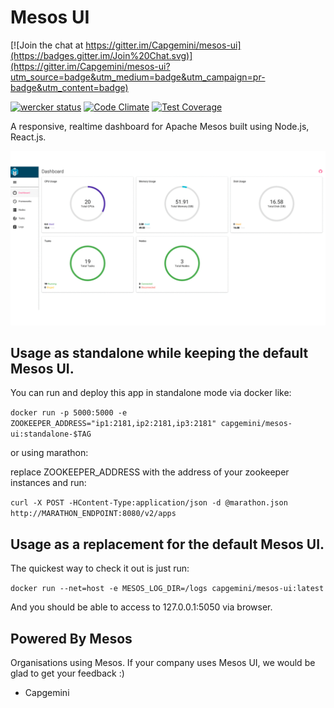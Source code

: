 # Mesos UI

[![Join the chat at https://gitter.im/Capgemini/mesos-ui](https://badges.gitter.im/Join%20Chat.svg)](https://gitter.im/Capgemini/mesos-ui?utm_source=badge&utm_medium=badge&utm_campaign=pr-badge&utm_content=badge)

[![wercker status](https://app.wercker.com/status/3e566621ba967bfeb6ee57a76ddf42cc/s/master "wercker status")](https://app.wercker.com/project/bykey/3e566621ba967bfeb6ee57a76ddf42cc)
[![Code Climate](https://codeclimate.com/github/Capgemini/mesos-ui/badges/gpa.svg)](https://codeclimate.com/github/Capgemini/mesos-ui)
[![Test Coverage](https://codeclimate.com/github/Capgemini/mesos-ui/badges/coverage.svg)](https://codeclimate.com/github/Capgemini/mesos-ui/coverage)

A responsive, realtime dashboard for Apache Mesos built using Node.js, React.js.

![dashboard](docs/mesos-ui.gif)

## Usage as standalone while keeping the default Mesos UI.

You can run and deploy this app in standalone mode via docker like:

```docker run -p 5000:5000 -e ZOOKEEPER_ADDRESS="ip1:2181,ip2:2181,ip3:2181" capgemini/mesos-ui:standalone-$TAG```

or using marathon:

replace ZOOKEEPER_ADDRESS with the address of your zookeeper instances and run:

``` curl -X POST -HContent-Type:application/json -d @marathon.json http://MARATHON_ENDPOINT:8080/v2/apps ```

## Usage as a replacement for the default Mesos UI.

The quickest way to check it out is just run:

``` docker run --net=host -e MESOS_LOG_DIR=/logs capgemini/mesos-ui:latest ```

And you should be able to access to 127.0.0.1:5050 via browser.

## Powered By Mesos
Organisations using Mesos. If your company uses Mesos UI, we would be glad to get your feedback :) 

- Capgemini




